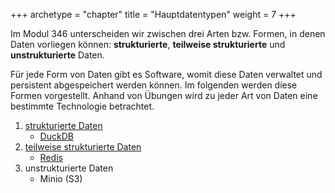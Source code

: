 +++
archetype = "chapter"
title = "Hauptdatentypen"
weight = 7
+++

Im Modul 346 unterscheiden wir zwischen drei Arten bzw. Formen, in denen Daten
vorliegen können: **strukturierte**, **teilweise strukturierte** und
**unstrukturierte** Daten.

Für jede Form von Daten gibt es Software, womit diese Daten verwaltet und
persistent abgespeichert werden können. Im folgenden werden diese Formen
vorgestellt. Anhand von Übungen wird zu jeder Art von Daten eine bestimmte
Technologie betrachtet.

1. [strukturierte Daten](/hauptdatentypen/strukturierte/)
    - [DuckDB](/hauptdatentypen/strukturierte/duckdb)
2. [teilweise strukturierte Daten](/hauptdatentypen/teilweise-strukturierte/)
    - [Redis](/hauptdatentypen/teilweise-strukturierte/redis)
3. unstrukturierte Daten
    - Minio (S3)
